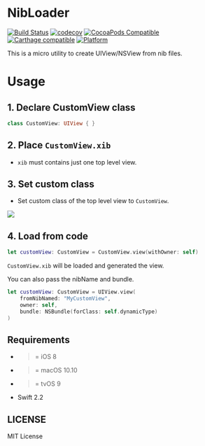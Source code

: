 # NibLoader 

[![Build Status](https://travis-ci.org/giginet/NibLoader.svg?branch=master)](https://travis-ci.org/giginet/NibLoader) 
[![codecov](https://codecov.io/gh/giginet/NibLoader/branch/master/graph/badge.svg)](https://codecov.io/gh/giginet/NibLoader) 
[![CocoaPods Compatible](https://img.shields.io/cocoapods/v/NibLoader.svg)](https://img.shields.io/cocoapods/v/NibLoader.svg)
[![Carthage compatible](https://img.shields.io/badge/Carthage-compatible-4BC51D.svg?style=flat)](https://github.com/Carthage/Carthage) 
[![Platform](https://img.shields.io/cocoapods/p/NibLoader.svg?style=flat)](http://cocoadocs.org/docsets/NibLoader)

This is a micro utility to create UIView/NSView from nib files.

# Usage

## 1. Declare CustomView class

```swift
class CustomView: UIView { }
```

## 2. Place `CustomView.xib`

- `xib` must contains just one top level view.

## 3. Set custom class

- Set custom class of the top level view to `CustomView`.

![](https://raw.githubusercontent.com/giginet/NibLoader/master/Documentation/Images/custom_view.png)

## 4. Load from code

```swift
let customView: CustomView = CustomView.view(withOwner: self)
```

`CustomView.xib` will be loaded and generated the view.

You can also pass the nibName and bundle.

```swift
let customView: CustomView = UIView.view(
    fromNibNamed: "MyCustomView", 
    owner: self, 
    bundle: NSBundle(forClass: self.dynamicType)
)
```

## Requirements

- >= iOS 8
- >= macOS 10.10
- >= tvOS 9
- Swift 2.2

## LICENSE

MIT License

